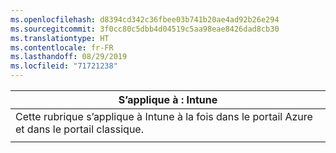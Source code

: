 ```yaml
---
ms.openlocfilehash: d8394cd342c36fbee03b741b20ae4ad92b26e294
ms.sourcegitcommit: 3f0cc80c5dbb4d04519c5aa98eae8426dad8cb30
ms.translationtype: HT
ms.contentlocale: fr-FR
ms.lasthandoff: 08/29/2019
ms.locfileid: "71721238"
---
```

|                              S’applique à : Intune                               |
|-------------------------------------------------------------------------------|
| Cette rubrique s’applique à Intune à la fois dans le portail Azure et dans le portail classique. |
|                                                                               |

